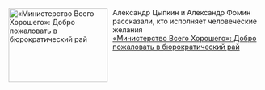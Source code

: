 <!--2025-01-01 14:00:10-->
<div class="yb">
  <div class="rss smaller1"><a href="https://www.kino-teatr.ru/kino/art/serial/7733/" title="«Министерство Всего Хорошего»: Добро пожаловать в бюрократический рай"><img src="https://www.kino-teatr.ru/art/3/3/7733/poster.jpg" width="196" height="147" align="left" hspace="5" style="margin: 0px 10px 0px 5px" alt="«Министерство Всего Хорошего»: Добро пожаловать в бюрократический рай"/></a>Александр Цыпкин и Александр Фомин рассказали, кто исполняет человеческие желания <br><a class="light" href="https://www.kino-teatr.ru/kino/art/serial/7733/">«Министерство Всего Хорошего»: Добро пожаловать в бюрократический рай</a></div>
</div>
